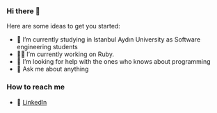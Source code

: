 ### Hi there 👋


Here are some ideas to get you started:

- 🔭 I’m currently studying in Istanbul Aydın University as Software engineering students
- 🔴💎 I’m currently working on Ruby.
- 🤔 I’m looking for help with the ones who knows about programming
- 💬 Ask me about anything

### How to reach me

- 📡 [Linkedln](https://www.linkedin.com/in/burakkepuc/)
